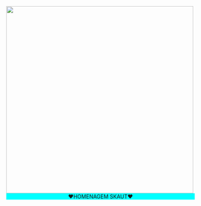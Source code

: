 <!DOCTYPE html>
<html lang="pt-br">
<head>
    <meta charset="UTF-8">
    <meta http-equiv="X-UA-Compatible" content="IE=edge">
    <meta name="viewport" content="width=device-width, initial-scale=1.0">
    
</head>
<body>
    <a href="https://microonda.github.io/sites/index.html" ><img src="https://media.tenor.com/QF1VjLYFpzMAAAAd/dota-dota2.gif" width="500" height="500"></a>
  <br> 
    <p style="display: block; margin: auto; text-align: center; background-color: aqua;">❤HOMENAGEM SKAUT❤</p>
</body>
</html>

